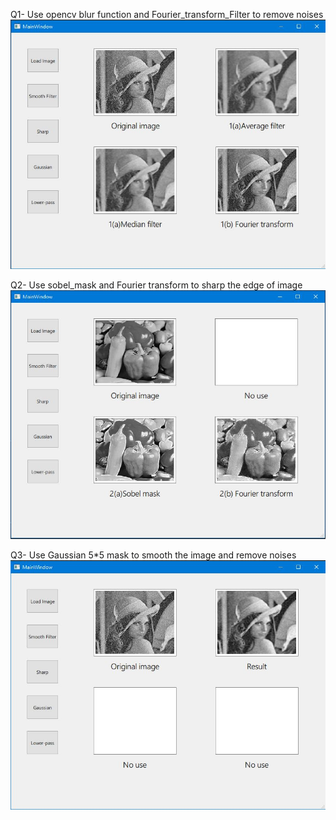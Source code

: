 Q1- Use opencv blur function and Fourier_transform_Filter to remove noises
![Logo](Q1_result.JPG)

Q2- Use sobel_mask and Fourier transform to sharp the edge of image
![Logo](Q2_result.JPG)

Q3- Use Gaussian 5*5 mask to smooth the image and remove noises
![Logo](Q3_result.JPG)

